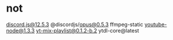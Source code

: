 # not
discord.js@12.5.3 @discordjs/opus@0.5.3 ffmpeg-static youtube-node@1.3.3 yt-mix-playlist@0.1.2-b.2 ytdl-core@latest
